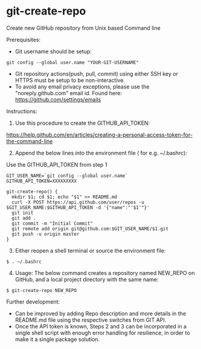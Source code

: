 # git-create-repo
Create new GitHub repository from Unix based Command line 


Prerequisites:

 - Git username should be setup:
 ```
 git config --global user.name "YOUR-GIT-USERNAME"
 ```
 - Git repository actions(push, pull, commit) using either SSH key or HTTPS must be setup to be non-interactive.
 - To avoid any email privacy exceptions, please use the "noreply.github.com" email id. Found here:
 https://github.com/settings/emails
 


Instructions:

1. Use this procedure to create the GITHUB_API_TOKEN:

https://help.github.com/en/articles/creating-a-personal-access-token-for-the-command-line

2. Append the below lines into the environment file ( for e.g. ~/.bashrc):

Use the GITHUB_API_TOKEN from step 1

```
GIT_USER_NAME=`git config --global user.name`
GITHUB_API_TOKEN=XXXXXXXXX

git-create-repo() {
  mkdir $1; cd $1; echo "$1" >> README.md
  curl -X POST https://api.github.com/user/repos -u $GIT_USER_NAME:$GITHUB_API_TOKEN -d '{"name":"'$1'"}'
  git init
  git add .
  git commit -m "Initial Commit"
  git remote add origin git@github.com:$GIT_USER_NAME/$1.git
  git push -u origin master
}

```

3. Either reopen a shell terminal or source the environment file:
```
$ . ~/.bashrc
```
4. Usage: The below command creates a repository named NEW_REPO on GitHub, and a local project directory with the same name:
```
$ git-create-repo NEW_REPO
```

Further development:

- Can be improved by adding Repo description and more details in the README.md file using the respective switches from GIT API.
- Once the API token is known, Steps 2 and 3 can be incorporated in a single shell script with enough error handling for resilience, in order to make it a single package solution.
